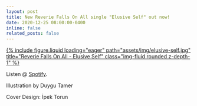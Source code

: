 ```yaml
---
layout: post
title: New Reverie Falls On All single "Elusive Self" out now!
date: 2020-12-25 08:00:00-0400
inline: false
related_posts: false
---
```


<div class="row">
    <div class="col-sm mt-3 mt-md-0">
        <a href="https://open.spotify.com/album/0INPDoHgoRMj0EqQr2BYAL?si=Db6E_OU3QpqTYlLHpPhD3w">
            {% include figure.liquid loading="eager" path="assets/img/elusive-self.jpg" title="Reverie Falls On All - Elusive Self" class="img-fluid rounded z-depth-1" %}
        </a>
    </div>
</div>

Listen @ [Spotify](https://open.spotify.com/album/0INPDoHgoRMj0EqQr2BYAL?si=Db6E_OU3QpqTYlLHpPhD3w).

Illustration by Duygu Tamer

Cover Design: İpek Torun
